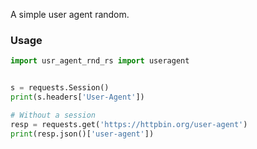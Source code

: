 A simple user agent random. 

### Usage

``` python
import usr_agent_rnd_rs import useragent


s = requests.Session()
print(s.headers['User-Agent'])

# Without a session
resp = requests.get('https://httpbin.org/user-agent')
print(resp.json()['user-agent'])
```

